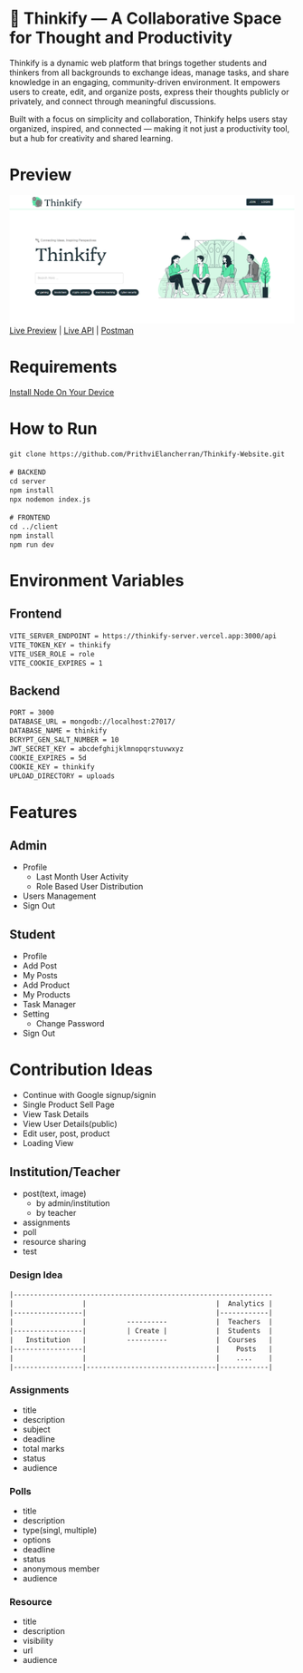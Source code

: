 # 🧠 Thinkify — A Collaborative Space for Thought and Productivity

Thinkify is a dynamic web platform that brings together students and thinkers from all backgrounds to exchange ideas, manage tasks, and share knowledge in an engaging, community-driven environment. It empowers users to create, edit, and organize posts, express their thoughts publicly or privately, and connect through meaningful discussions.

Built with a focus on simplicity and collaboration, Thinkify helps users stay organized, inspired, and connected — making it not just a productivity tool, but a hub for creativity and shared learning.

# Preview

<img src="/preview.png">
<a href="https://thinkify.vercel.app" target="_blank">Live Preview</a> | <a href="https://thinkify-server.vercel.app" target="_blank">Live API</a> | <a href="https://documenter.getpostman.com/view/27027258/2sA3dxEXJh" target="_blank">Postman</a>

# Requirements

[Install Node On Your Device](https://nodejs.org/)

# How to Run

```
git clone https://github.com/PrithviElancherran/Thinkify-Website.git

# BACKEND
cd server
npm install
npx nodemon index.js

# FRONTEND
cd ../client
npm install
npm run dev
```

# Environment Variables

## Frontend

```
VITE_SERVER_ENDPOINT = https://thinkify-server.vercel.app:3000/api
VITE_TOKEN_KEY = thinkify
VITE_USER_ROLE = role
VITE_COOKIE_EXPIRES = 1
```

## Backend

```
PORT = 3000
DATABASE_URL = mongodb://localhost:27017/
DATABASE_NAME = thinkify
BCRYPT_GEN_SALT_NUMBER = 10
JWT_SECRET_KEY = abcdefghijklmnopqrstuvwxyz
COOKIE_EXPIRES = 5d
COOKIE_KEY = thinkify
UPLOAD_DIRECTORY = uploads
```

# Features

## Admin

- Profile
  - Last Month User Activity
  - Role Based User Distribution
- Users Management
- Sign Out

## Student

- Profile
- Add Post
- My Posts
- Add Product
- My Products
- Task Manager
- Setting
  - Change Password
- Sign Out

# Contribution Ideas

- Continue with Google signup/signin
- Single Product Sell Page
- View Task Details
- View User Details(public)
- Edit user, post, product
- Loading View

## Institution/Teacher

- post(text, image)
  - by admin/institution
  - by teacher
- assignments
- poll
- resource sharing
- test

### Design Idea

```
|----------------------------------------------------------------
|                 |                                |  Analytics |
|-----------------|                                |------------|
|                 |          ----------            |  Teachers  |
|-----------------|          | Create |            |  Students  |
|   Institution   |          ----------            |  Courses   |
|-----------------|                                |    Posts   |
|                 |                                |    ....    |
|-----------------|--------------------------------|------------|
```

### Assignments

- title
- description
- subject
- deadline
- total marks
- status
- audience

### Polls

- title
- description
- type(singl, multiple)
- options
- deadline
- status
- anonymous member
- audience

### Resource

- title
- description
- visibility
- url
- audience
